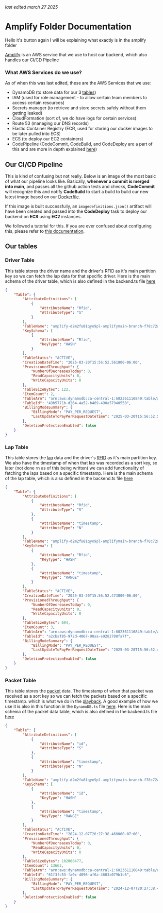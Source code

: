 _last edited march 27 2025_

# Amplify Folder Documentation

Hello it's burton again I will be explaining what exactly is in the amplify folder

[Amplify](https://aws.amazon.com/amplify/) is an AWS service that we use to host our backend, which also handles our CI/CD Pipeline

### What AWS Services do we use?

As of when this was last edited, these are the AWS Services that we use:

- DynamoDB (to store data for our 3 [tables](#our-tables))
- IAM (used for role management - to allow certain team members to access certain resources)
- Secrets manager (to retrieve and store secrets safely without them getting leaked)
- CloudFormation (sort of, we do have logs for certain services)
- Route 53 (managing our DNS records)
- Elastic Container Registry (ECR, used for storing our docker images to be later pulled into ECS)
- ECS (to deploy our EC2 containers)
- CodePipeline (CodeCommit, CodeBuild, and CodeDeploy are a part of this and are more in depth explained [here](#cicd-pipeline))

## Our CI/CD Pipeline

This is kind of confusing but not really. Below is an image of the most basic of what our pipeline looks like. Basically, **whenever a commit is merged into main**, and passes all the github action tests and checks, **CodeCommit** will recognize this and notify **CodeBuild** to start a build to build our new latest image based on our [Dockerfile](../Dockerfile).

[](https://imgur.com/a/J0qk61e)

If this image is built successfully, an `imagedefinitions.json()` artifact will have been created and passed into the **CodeDeploy** task to deploy our backend on **ECS** using **EC2** instances.

We followed a tutorial for this. If you are ever confused about configuring this, please refer to [this documentation](https://docs.aws.amazon.com/codepipeline/latest/userguide/ecs-cd-pipeline.html).

## Our tables

### Driver Table

This table stores the driver name and the driver's RFID as it's main partition key so we can fetch the lap data for that specific driver. Here is the main schema of the driver table, which is also defined in the backend.ts file [here](../packages/amplify/amplify/backend.ts#L137)

```JSON
{
    "Table": {
        "AttributeDefinitions": [
            {
                "AttributeName": "Rfid",
                "AttributeType": "S"
            }
        ],
        "TableName": "amplify-d2m2fu81qyo9pl-amplifymain-branch-f78c72a9c8-TelemetryBackend00F6569C-QPV5X166STWQ-driverdatatable6750A51B-O7CL7AMIRCFM",
        "KeySchema": [
            {
                "AttributeName": "Rfid",
                "KeyType": "HASH"
            }
        ],
        "TableStatus": "ACTIVE",
        "CreationDateTime": "2025-03-20T15:56:52.561000-06:00",
        "ProvisionedThroughput": {
            "NumberOfDecreasesToday": 0,
            "ReadCapacityUnits": 0,
            "WriteCapacityUnits": 0
        },
        "TableSizeBytes": 122,
        "ItemCount": 2,
        "TableArn": "arn:aws:dynamodb:ca-central-1:602361116849:table/amplify-d2m2fu81qyo9pl-amplifymain-branch-f78c72a9c8-TelemetryBackend00F6569C-QPV5X166STWQ-driverdatatable6750A51B-O7CL7AMIRCFM",
        "TableId": "49b5771b-d264-4a52-b469-498a57940558",
        "BillingModeSummary": {
            "BillingMode": "PAY_PER_REQUEST",
            "LastUpdateToPayPerRequestDateTime": "2025-03-20T15:56:52.561000-06:00"
        },
        "DeletionProtectionEnabled": false
    }
}
```

### Lap Table

This table stores the [lap](./TELEMETRY.md#lap) data and the driver's [RFID](./TELEMETRY.md#rfid) as it's main partition key. We also have the timestamp of when that lap was recorded as a sort key, so later (not done rn as of this being written) we can add functionality of fetching the laps based on a specific timestamp. Here is the main schema of the lap table, which is also defined in the backend.ts file [here](../packages/amplify/amplify/backend.ts#L126)

```JSON
{
    "Table": {
        "AttributeDefinitions": [
            {
                "AttributeName": "Rfid",
                "AttributeType": "S"
            },
            {
                "AttributeName": "timestamp",
                "AttributeType": "N"
            }
        ],
        "TableName": "amplify-d2m2fu81qyo9pl-amplifymain-branch-f78c72a9c8-TelemetryBackend00F6569C-QPV5X166STWQ-lapdatatable045D6A05-18U9Z8JTTMJ3N",
        "KeySchema": [
            {
                "AttributeName": "Rfid",
                "KeyType": "HASH"
            },
            {
                "AttributeName": "timestamp",
                "KeyType": "RANGE"
            }
        ],
        "TableStatus": "ACTIVE",
        "CreationDateTime": "2025-03-20T15:56:52.473000-06:00",
        "ProvisionedThroughput": {
            "NumberOfDecreasesToday": 0,
            "ReadCapacityUnits": 0,
            "WriteCapacityUnits": 0
        },
        "TableSizeBytes": 694,
        "ItemCount": 3,
        "TableArn": "arn:aws:dynamodb:ca-central-1:602361116849:table/amplify-d2m2fu81qyo9pl-amplifymain-branch-f78c72a9c8-TelemetryBackend00F6569C-QPV5X166STWQ-lapdatatable045D6A05-18U9Z8JTTMJ3N",
        "TableId": "a2cbaf85-972d-4067-98aa-e9282708fa7f",
        "BillingModeSummary": {
            "BillingMode": "PAY_PER_REQUEST",
            "LastUpdateToPayPerRequestDateTime": "2025-03-20T15:56:52.473000-06:00"
        },
        "DeletionProtectionEnabled": false
    }
}
```

### Packet Table

This table stores the [packet](./TELEMETRY.md#packet) data. The timestamp of when that packet was received as a sort key so we can fetch the packets based on a specific timestamp. which is what we do in the [playback](./TELEMETRY.md#playback-function). A good example of how we use it is also in this function in the `DynamoDB.ts` file [here](../packages/server/src/datasources/DynamoDB/DynamoDB.ts#L82). Here is the main schema of the packet data table, which is also defined in the backend.ts file [here](../packages/amplify/amplify/backend.ts#L115)

```JSON
{
    "Table": {
        "AttributeDefinitions": [
            {
                "AttributeName": "id",
                "AttributeType": "S"
            },
            {
                "AttributeName": "timestamp",
                "AttributeType": "N"
            }
        ],
        "TableName": "amplify-d2m2fu81qyo9pl-amplifymain-branch-f78c72a9c8-TelemetryBackend00F6569C-QPV5X166STWQ-packetdatatable4FB463D7-JEPBKJQDQP1G",
        "KeySchema": [
            {
                "AttributeName": "id",
                "KeyType": "HASH"
            },
            {
                "AttributeName": "timestamp",
                "KeyType": "RANGE"
            }
        ],
        "TableStatus": "ACTIVE",
        "CreationDateTime": "2024-12-07T20:27:38.460000-07:00",
        "ProvisionedThroughput": {
            "NumberOfDecreasesToday": 0,
            "ReadCapacityUnits": 0,
            "WriteCapacityUnits": 0
        },
        "TableSizeBytes": 102008477,
        "ItemCount": 13662,
        "TableArn": "arn:aws:dynamodb:ca-central-1:602361116849:table/amplify-d2m2fu81qyo9pl-amplifymain-branch-f78c72a9c8-TelemetryBackend00F6569C-QPV5X166STWQ-packetdatatable4FB463D7-JEPBKJQDQP1G",
        "TableId": "61f3fc53-fa0c-4096-af0a-4683a079b1c6",
        "BillingModeSummary": {
            "BillingMode": "PAY_PER_REQUEST",
            "LastUpdateToPayPerRequestDateTime": "2024-12-07T20:27:38.460000-07:00"
        },
        "DeletionProtectionEnabled": false
    }
}
```
